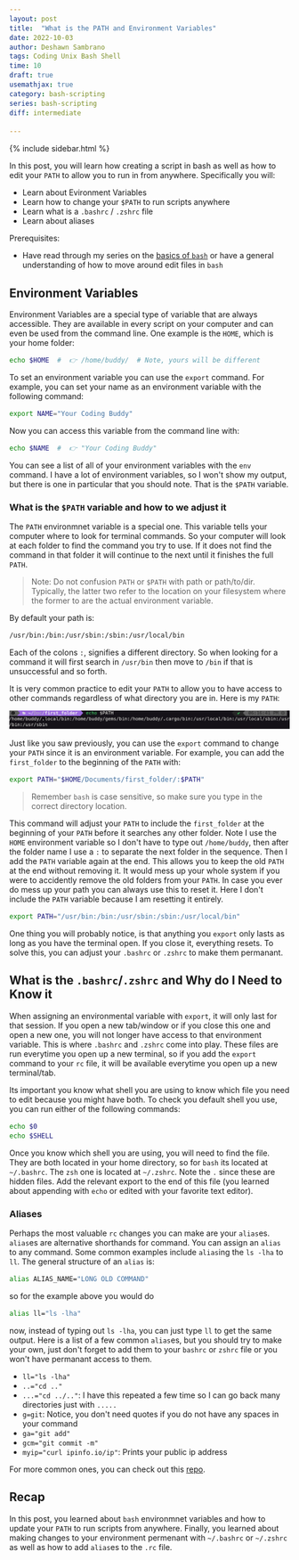 ```yaml
---
layout: post
title:  "What is the PATH and Environment Variables"
date: 2022-10-03
author: Deshawn Sambrano
tags: Coding Unix Bash Shell
time: 10
draft: true
usemathjax: true
category: bash-scripting
series: bash-scripting
diff: intermediate

---
```


{% include sidebar.html %}

<section class="takeaways">

In this post, you will learn how creating a script in bash as well as how to edit your `PATH` to allow you to run in from anywhere.
Specifically you will:

- Learn about Evironment Variables
- Learn how to change your `$PATH` to run scripts anywhere
- Learn what is a `.bashrc` / `.zshrc` file
- Learn about aliases

Prerequisites:

- Have read through my series on the [basics of `bash`][bash-basics] or have a general understanding of how to move around edit files in `bash`

</section>



## Environment Variables

<!-- excerpt-start -->
Environment Variables are a special type of variable that are always accessible.
They are available in every script on your computer and can even be used from the command line.
One example is the `HOME`, which is your home folder:

<!-- excerpt-end -->

```bash
echo $HOME  #  👉️ /home/buddy/  # Note, yours will be different
```

To set an environment variable you can use the `export` command.
For example, you can set your name as an environment variable with the following command:

```bash
export NAME="Your Coding Buddy"
```

Now you can access this variable from the command line with:

```bash
echo $NAME  #  👉️ "Your Coding Buddy"
```

You can see a list of all of your environment variables with the `env` command.
I have a lot of environment variables, so I won't show my output, but there is one in particular that you should note.
That is the `$PATH` variable.

### What is the `$PATH` variable and how to we adjust it

The `PATH` environmnet variable is a special one.
This variable tells your computer where to look for terminal commands.
So your computer will look at each folder to find the command you try to use.
If it does not find the command in that folder it will continue to the next until it finishes the full `PATH`.

> Note: Do not confusion `PATH` or `$PATH` with path or path/to/dir.
Typically, the latter two refer to the location on your filesystem where the former to are the actual environment variable.

By default your path is:

```bash
/usr/bin:/bin:/usr/sbin:/sbin:/usr/local/bin
```
Each of the colons `:`, signifies a different directory.
So when looking for a command it will first search in `/usr/bin` then move to `/bin` if that is unsuccessful and so forth.

It is very common practice to edit your `PATH` to allow you to have access to other commands regardless of what directory you are in.
Here is my `PATH`:

![My Path](/assets/imgs/path.png)

Just like you saw previously, you can use the `export` command to change your `PATH` since it is an environment variable.
For example, you can add the `first_folder` to the beginning of the `PATH` with:

```bash
export PATH="$HOME/Documents/first_folder/:$PATH"
```
> Remember `bash` is case sensitive, so make sure you type in the correct directory location.

This command will adjust your `PATH` to include the `first_folder` at the beginning of your `PATH` before it searches any other folder.
Note I use the `HOME` environment variable so I don't have to type out `/home/buddy`, then after the folder name I use a `:` to separate the next folder in the sequence.
Then I add the `PATH` variable again at the end.
This allows you to keep the old `PATH` at the end without removing it.
It would mess up your whole system if you were to accidently remove the old folders from your `PATH`.
In case you ever do mess up your path you can always use this to reset it.
Here I don't include the `PATH` variable because I am resetting it entirely.

```bash
export PATH="/usr/bin:/bin:/usr/sbin:/sbin:/usr/local/bin"
```

One thing you will probably notice, is that anything you `export` only lasts as long as you have the terminal open.
If you close it, everything resets.
To solve this, you can adjust your `.bashrc` or `.zshrc` to make them permanant.


## What is the `.bashrc`/`.zshrc` and Why do I Need to Know it

When assigning an environmental variable with `export`, it will only last for that session.
If you open a new tab/window or if you close this one and open a new one, you will not longer have access to that environment variable.
This is where `.bashrc` and `.zshrc` come into play.
These files are run everytime you open up a new terminal, so if you add the `export` command to your `rc` file, it will be available everytime you open up a new terminal/tab.

Its important you know what shell you are using to know which file you need to edit because you might have both.
To check you default shell you use, you can run either of the following commands:

```bash
echo $0
echo $SHELL
```

Once you know which shell you are using, you will need to find the file.
They are both located in your home directory, so for `bash` its located at `~/.bashrc`.
The `zsh` one is located at `~/.zshrc`.
Note the `.` since these are hidden files.
Add the relevant export to the end of this file (you learned about appending with `echo` or edited with your favorite text editor).

### Aliases

Perhaps the most valuable `rc` changes you can make are your `alias`es.
`alias`es are alternative shorthands for command.
You can assign an `alias` to any command.
Some common examples include `alias`ing the `ls -lha` to `ll`.
The general structure of an `alias` is:

```bash
alias ALIAS_NAME="LONG OLD COMMAND"
```
so for the example above you would do

```bash
alias ll="ls -lha"
```

now, instead of typing out `ls -lha`, you can just type `ll` to get the same output.
Here is a list of a few common `alias`es, but you should try to make your own, just don't forget to add them to your `bashrc` or `zshrc` file or you won't have permanant access to them.

- `ll="ls -lha"`
- `..="cd .."`
- `...="cd ../.."`: I have this repeated a few time so I can go back many directories just with `.....`
- `g=git`: Notice, you don't need quotes if you do not have any spaces in your command
- `ga="git add"`
- `gcm="git commit -m"`
- `myip="curl ipinfo.io/ip"`: Prints your public ip address

For more common ones, you can check out this [repo][common-aliases].


## Recap

In this post, you learned about `bash` environmnet variables and how to update your `PATH` to run scripts from anywhere.
Finally, you learned about making changes to your environment permenant with `~/.bashrc` or `~/.zshrc` as well as how to add `alias`es to the `.rc` file.


[google-bash-style]: https://google.github.io/styleguide/shellguide.html "Google Shell Style Guide"
[common-aliases]: https://github.com/ohmyzsh/ohmyzsh/tree/master/plugins/common-aliases#common-aliases-plugin "Common Aliases"

<!--INTERNAL-->
[bash-basics]: {{site.data.links["series"]["bash-basics"]}}
